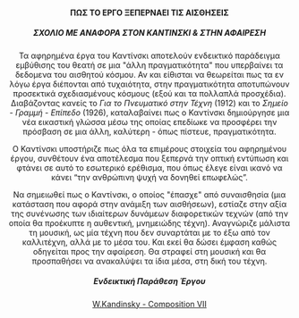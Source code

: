 
<div align="center"> 
  
#### **ΠΩΣ ΤΟ ΕΡΓΟ ΞΕΠΕΡΝΑΕΙ ΤΙΣ ΑΙΣΘΗΣΕΙΣ**
  
##### **ΣΧΟΛΙΟ ΜΕ ΑΝΑΦΟΡΑ ΣΤΟΝ ΚΑΝΤΙΝΣΚΙ & ΣΤΗΝ ΑΦΑΙΡΕΣΗ**

Τα αφηρημένα έργα του Καντίνσκι αποτελούν ενδεικτικό παράδειγμα εμβύθισης του θεατή σε μια "άλλη πραγματικότητα" που υπερβαίνει τα δεδομενα του αισθητού κόσμου. Αν και είθισται να θεωρείται πως τα εν λόγω έργα διέπονται από τυχαιότητα, στην πραγματικότητα αποτυπώνουν προσεκτικά σχεδιασμένους κόσμους (εξού και τα πολλαπλά προσχέδια). Διαβάζοντας κανείς το *Για το Πνευματικό στην Τέχνη* (1912) και το *Σημείο - Γραμμή - Επίπεδο* (1926), καταλαβαίνει πως ο Καντίνσκι δημιούργησε μια νέα εικαστική γλώσσα μέσω της οποίας επεδίωκε να προσφέρει την πρόσβαση σε μια άλλη, καλύτερη - όπως πίστευε, πραγματικότητα. 

Ο Καντίνσκι υποστήριζε πως όλα τα επιμέρους στοιχεία του αφηρημένου έργου, συνθέτουν ένα αποτέλεσμα που ξεπερνά την οπτική εντύπωση και φτάνει σε αυτό το εσωτερικό ερέθισμα, που όπως έλεγε είναι ικανό να κάνει “την ανθρώπινη ψυχή να δονηθεί επωφελώς”. 

Να σημειωθεί πως ο Καντίνσκι, ο οποίος "έπασχε" από συναισθησία (μια κατάσταση που αφορά στην ανάμιξη των αισθήσεων), εστίαζε στην αξία της συνένωσης των ιδιαίτερων δυνάμεων διαφορετικών τεχνών (από την οποία θα προέκυπτε η αυθεντική, μνημειώδης τέχνη). Αναγνώριζε μάλιστα τη μουσική, ως μία τέχνη που δεν συναρτάται με το έξω από τον καλλιτέχνη, αλλά με το μέσα του. Και εκεί θα δώσει έμφαση καθώς οδηγείται προς την αφαίρεση. Θα στραφεί στη μουσική και θα προσπαθήσει να ανακαλύψει τα ίδια μέσα, στη δική του τέχνη. 

##### **Ενδεικτική Παράθεση Έργου**

[W.Kandinsky - Composition VII](https://en.wikipedia.org/wiki/Wassily_Kandinsky#/media/File:Vassily_Kandinsky,_1913_-_Composition_7.jpg)

</div>
